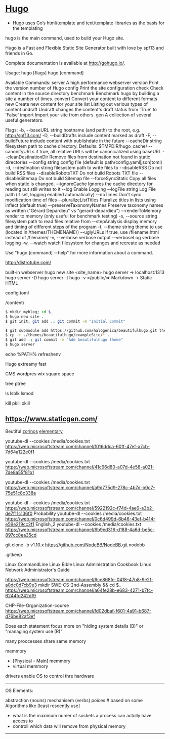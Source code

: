 [Hugo](https://gohugo.io/)
==========================
- Hugo uses Go’s html/template and text/template libraries as the basis for the templating

hugo is the main command, used to build your Hugo site.

Hugo is a Fast and Flexible Static Site Generator
built with love by spf13 and friends in Go.

Complete documentation is available at http://gohugo.io/.

Usage:
  hugo [flags]
  hugo [command]

Available Commands:
  server      A high performance webserver
  version     Print the version number of Hugo
  config      Print the site configuration
  check       Check content in the source directory
  benchmark   Benchmark hugo by building a site a number of times.
  convert     Convert your content to different formats
  new         Create new content for your site
  list        Listing out various types of content
  undraft     Undraft changes the content's draft status from 'True' to 'False'
  import      Import your site from others.
  gen         A collection of several useful generators.

Flags:
  -b, --baseURL string          hostname (and path) to the root, e.g. http://spf13.com/
  -D, --buildDrafts             include content marked as draft
  -F, --buildFuture             include content with publishdate in the future
      --cacheDir string         filesystem path to cache directory. Defaults: $TMPDIR/hugo_cache/
      --canonifyURLs            if true, all relative URLs will be canonicalized using baseURL
      --cleanDestinationDir     Remove files from destination not found in static directories
      --config string           config file (default is path/config.yaml|json|toml)
  -d, --destination string      filesystem path to write files to
      --disableRSS              Do not build RSS files
      --disableRobotsTXT        Do not build Robots TXT file
      --disableSitemap          Do not build Sitemap file
      --forceSyncStatic         Copy all files when static is changed.
      --ignoreCache             Ignores the cache directory for reading but still writes to it
      --log                     Enable Logging
      --logFile string          Log File path (if set, logging enabled automatically)
      --noTimes                 Don't sync modification time of files
      --pluralizeListTitles     Pluralize titles in lists using inflect (default true)
      --preserveTaxonomyNames   Preserve taxonomy names as written ("Gérard Depardieu" vs "gerard-depardieu")
      --renderToMemory          render to memory (only useful for benchmark testing)
  -s, --source string           filesystem path to read files relative from
      --stepAnalysis            display memory and timing of different steps of the program
  -t, --theme string            theme to use (located in /themes/THEMENAME/)
      --uglyURLs                if true, use /filename.html instead of /filename/
  -v, --verbose                 verbose output
      --verboseLog              verbose logging
  -w, --watch                   watch filesystem for changes and recreate as needed

Use "hugo [command] --help" for more information about a command.










http://distrotube.com/

built-in webserver
hugo new site <site_name>
hugo server => localhost:1313
hugo server -D
hugo server -t <theme-name>
hugo -v =/public/=> Markdown -> Static HTML


config.toml

/content/



```bash
$ mkdir myblog; cd $_
$ hugo new site .
$ git init; git add .; git commit -m "Initial Commit"

$ git submodule add https://github.com/halogenica/beautifulhugo.git themes
$ cp -r ./themes/beautifulhugo/exampleSite/* .
$ git add .; git commit -m "Add beautifulhugo theme"
$ hugo server
```




















echo %PATH%
refreshenv

Hugo extreamy fast


CMS
wordpres
wix
square space



tree
ptree

ls
lsblk
lsmod

kill
pkill
xkill




https://www.staticgen.com/
------------------------------------------------------------------------------------------------------------------------------



Beutiful
[zorinos](https://zorinos.com/)
[elementary](https://elementary.io/ar/)


youtube-dl --cookies /media/cookies.txt https://web.microsoftstream.com/channel/f016ddca-60ff-47ef-a7cb-7d64a122e0f1

youtube-dl --cookies /media/cookies.txt https://web.microsoftstream.com/channel/41c96d80-a07d-4e58-a021-7de8a55f81b1

youtube-dl --cookies /media/cookies.txt https://web.microsoftstream.com/channel/a9d775d9-278c-4b7d-b0c7-75e51c8c338a

youtube-dl --cookies /media/cookies.txt https://web.microsoftstream.com/channel/5922192c-f74d-4ae6-a3b2-de7f11c136f0
Probability
youtube-dl --cookies /media/cookies.txt https://web.microsoftstream.com/channel/0c6d499d-6b46-43ef-b414-e59e219cc2f1
English_2
youtube-dl --cookies /media/cookies.txt https://web.microsoftstream.com/channel/6b9ed316-d188-4a6d-be5c-897cc8ea35cd



git clone -b v1.10.x https://github.com/NodeBB/NodeBB.git nodebb



.gitkeep

Linux CommandLine
Linux Bible
Linux Administration Cookbook
Linux Network Administrator's Guide

https://web.microsoftstream.com/channel/6ce868fe-0418-47b8-9e2f-a0dc0d7cb9e3
mkdir SWE-CS-2nd-Assembly && cd $_
https://web.microsoftstream.com/channel/a64fe28b-e683-4271-b7fc-6244fd242df9


CHP-File-Organization-course
https://web.microsoftstream.com/channel/fd02dbaf-f601-4a91-b687-d76be82af3ef





Does each statement focus more on "hiding system details (B)" or "managing system use (R)"


many proccesses share same memory



memmory
- [Physical - Main] memmory
- virtual memmory


drivers enable OS to control thre hardware

----------------------------------------------------------------------------------------------------------------------------------------
OS Elements:

abstraction (nouns)
mechanisem (verbs)
poices # based on some Algorithms like [least rescently use]
- what is the maximum numer of sockets a process can actully have access to
- controll which data will remove from physical memory
----------------------------------------------------------------------------------------------------------------------------------------